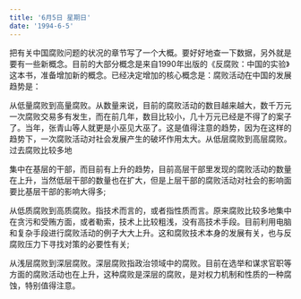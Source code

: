 ```yaml
---
title: '6月5日 星期日'
date: '1994-6-5'
---
```


把有关中国腐败问题的状况的章节写了一个大概。要好好地查一下数据，另外就是要有一些新概念。目前的大部分概念是来自1990年出版的《反腐败：中国的实验》这本书，准备增加新的概念。已经决定增加的核心概念是：腐败活动在中国的发展趋势是：

从低量腐败到高量腐败。从数量来说，目前的腐败活动的数目越来越大，数千万元一次腐败交易多有发生，而在前几年，数目比较小，几十万元已经是不得了的案子了。当年，张青山等人就更是小巫见大巫了。这是值得注意的趋势，因为在这样的趋势下，一次腐败活动对社会发展产生的破坏作用太大。从低层腐败到高层腐败。过去腐败比较多地

集中在基层的干部，而目前有上升的趋势，目前高层干部里发现的腐败活动的数量在上升，当然低层干部的数量也在扩大，但是上层干部的腐败活动对社会的影响面要比基层干部的影响大得多;

从低质腐败到高质腐败。指技术而言的，或者指性质而言。原来腐败比较多地集中在贪污和受贿方面，或者勒索，技术上比较粗浅，没有高技术手段。目前利用电脑和复杂手段进行腐败活动的例子大大上升。这和腐败技术本身的发展有关，也与反腐败压力下寻找对策的必要性有关;

从浅层腐败到深层腐败。深层腐败指政治领域中的腐败。目前在选举和谋求官职等方面的腐败活动也在上升，这种腐败是深层的腐败，是对权力机制和性质的一种腐蚀，特别值得注意。

